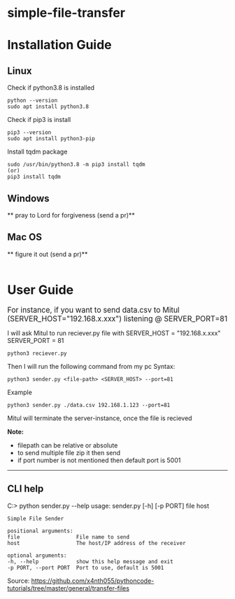 # simple-file-transfer

# Installation Guide
## Linux

Check if python3.8 is installed
```
python --version
sudo apt install python3.8
```
Check if pip3 is install
```
pip3 --version 
sudo apt install python3-pip
```
Install tqdm package
```
sudo /usr/bin/python3.8 -m pip3 install tqdm
(or)
pip3 install tqdm
```

## Windows 
** pray to Lord for forgiveness (send a pr)**

## Mac OS

** figure it out (send a pr)**
<br>
<br>

# User Guide
<big>For instance, if you want to send data.csv to Mitul (SERVER_HOST="192.168.x.xxx") listening @ SERVER_PORT=81</big>

I will ask Mitul to run reciever.py file with
SERVER_HOST = "192.168.x.xxx"
SERVER_PORT = 81

```
python3 reciever.py
```

Then I will run the following command from my pc
Syntax: 
```
python3 sender.py <file-path> <SERVER_HOST> --port=81
```
Example
```
python3 sender.py ./data.csv 192.168.1.123 --port=81
```

Mitul will terminate the server-instance, once the file is recieved

<b>Note:</b>
- filepath can be relative or absolute
- to send multiple file zip it then send
- if port number is not mentioned then default port is 5001



---------------------------------------
## CLI help
C:\> python sender.py --help
usage: sender.py [-h] [-p PORT] file host
```
Simple File Sender

positional arguments:
file                  File name to send
host                  The host/IP address of the receiver

optional arguments:
-h, --help            show this help message and exit
-p PORT, --port PORT  Port to use, default is 5001
```



Source:
https://github.com/x4nth055/pythoncode-tutorials/tree/master/general/transfer-files
